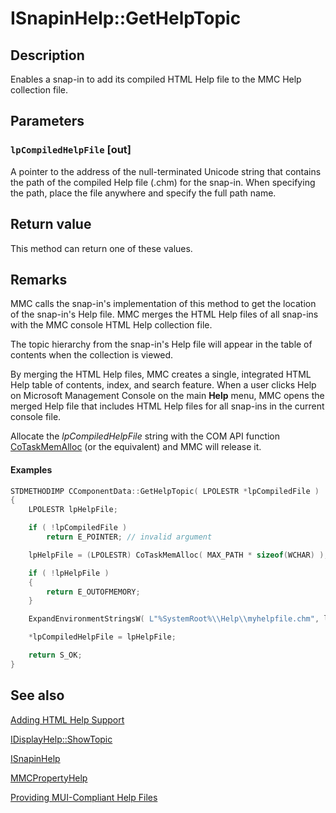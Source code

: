 # ISnapinHelp::GetHelpTopic

## Description

Enables a snap-in to add its compiled HTML Help file to the MMC Help collection file.

## Parameters

### `lpCompiledHelpFile` [out]

A pointer to the address of the null-terminated Unicode string that contains the path of the compiled Help file (.chm) for the snap-in. When specifying the path, place the file anywhere and specify the full path name.

## Return value

This method can return one of these values.

## Remarks

MMC calls the snap-in's implementation of this method to get the location of the snap-in's Help file. MMC merges the HTML Help files of all snap-ins with the MMC console HTML Help collection file.

The topic hierarchy from the snap-in's Help file will appear in the table of contents when the collection is viewed.

By merging the HTML Help files, MMC creates a single, integrated HTML Help table of contents, index, and search feature. When a user clicks Help on Microsoft Management Console on the main
**Help** menu, MMC opens the merged Help file that includes HTML Help files for all snap-ins in the current console file.

Allocate the *lpCompiledHelpFile* string with the COM API function [CoTaskMemAlloc](https://learn.microsoft.com/windows/desktop/api/combaseapi/nf-combaseapi-cotaskmemalloc) (or the equivalent) and MMC will release it.

#### Examples

```cpp
STDMETHODIMP CComponentData::GetHelpTopic( LPOLESTR *lpCompiledFile )
{
    LPOLESTR lpHelpFile;

    if ( !lpCompiledFile )
        return E_POINTER; // invalid argument

    lpHelpFile = (LPOLESTR) CoTaskMemAlloc( MAX_PATH * sizeof(WCHAR) );

    if ( !lpHelpFile )
    {
        return E_OUTOFMEMORY;
    }

    ExpandEnvironmentStringsW( L"%SystemRoot%\\Help\\myhelpfile.chm", lpHelpFile, MAX_PATH );

    *lpCompiledHelpFile = lpHelpFile;

    return S_OK;
}
```

## See also

[Adding HTML Help Support](https://learn.microsoft.com/previous-versions/windows/desktop/mmc/adding-html-help-support)

[IDisplayHelp::ShowTopic](https://learn.microsoft.com/windows/desktop/api/mmc/nf-mmc-idisplayhelp-showtopic)

[ISnapinHelp](https://learn.microsoft.com/windows/desktop/api/mmc/nn-mmc-isnapinhelp)

[MMCPropertyHelp](https://learn.microsoft.com/windows/desktop/api/mmc/nf-mmc-mmcpropertyhelp)

[Providing MUI-Compliant Help Files](https://learn.microsoft.com/previous-versions/windows/desktop/mmc/providing-mui-compliant-help-files)
